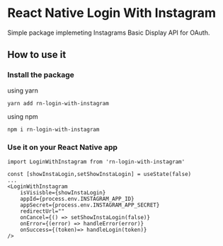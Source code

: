# React Native Login With Instagram

Simple package implemeting Instagrams Basic Display API for OAuth.

## How to use it

### Install the package

using yarn

```
yarn add rn-login-with-instagram
```

using npm

```
npm i rn-login-with-instagram
```

### Use it on your React Native app

```
import LoginWithInstagram from 'rn-login-with-instagram'

const [showInstaLogin,setShowInstaLogin] = useState(false)
...
<LoginWithInstagram
    isVisisble={showInstaLogin}
    appId={process.env.INSTAGRAM_APP_ID}
    appSecret={process.env.INSTAGRAM_APP_SECRET}
    redirectUrl=""
    onCancel={() => setShowInstaLogin(false)}
    onError={(error) => handleError(error)}
    onSuccess={(token)=> handleLogin(token)}
/>
```
